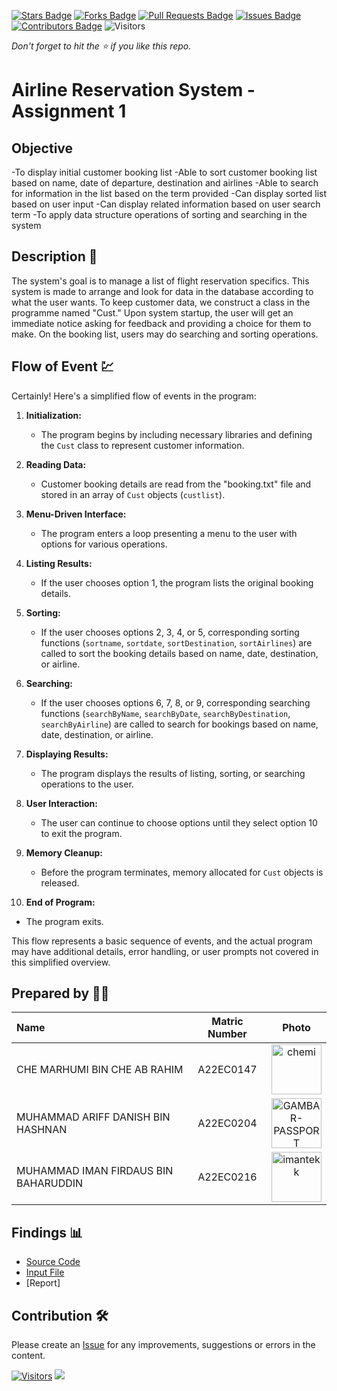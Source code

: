 [![Stars Badge](https://img.shields.io/github/stars/jjn7702/SECJ2013-DSA)](https://github.com/jjn7702/SECJ2013-DSA/Submission/Sample/stargazers)
[![Forks Badge](https://img.shields.io/github/forks/jjn7702/SECJ2013-DSA)](https://github.com/jjn7702/SECJ2013-DSA/Submission/Sample/network/members)
[![Pull Requests Badge](https://img.shields.io/github/issues-pr/jjn7702/SECJ2013-DSA)](https://github.com/jjn7702/SECJ2013-DSA/Submission/Sample/pulls)
[![Issues Badge](https://img.shields.io/github/issues/jjn7702/SECJ2013-DSA)](https://github.com/jjn7702/SECJ2013-DSA/Submission/Sample/issues)
[![Contributors Badge](https://img.shields.io/github/contributors/jjn7702/SECJ2013-DSA?color=2b9348)](https://github.com/jjn7702/SECJ2013-DSA/Submission/Sample/graphs/contributors)
![Visitors](https://api.visitorbadge.io/api/visitors?path=https%3A%2F%2Fgithub.com%2Fjjn7702%2FSECJ2013-DSA%2FSubmission%2FSample&labelColor=%23d9e3f0&countColor=%23697689&style=flat)

_Don't forget to hit the :star: if you like this repo._

# Airline Reservation System - Assignment 1
## Objective
-To display initial customer booking list
-Able to sort customer booking list based on name, date of departure, destination and airlines
-Able to search for information in the list based on the term provided
-Can display sorted list based on user input
-Can display related information based on user search term
-To apply data structure operations of sorting and searching in the system


## Description 📝
The system's goal is to manage a list of flight reservation specifics. This system is made to arrange and look for data in the database according to what the user wants. To keep customer data, we construct a class in the programme named "Cust." Upon system startup, the user will get an immediate notice asking for feedback and providing a choice for them to make. On the booking list, users may do searching and sorting operations.


## Flow of Event 💹
Certainly! Here's a simplified flow of events in the program:

1. **Initialization:**
   - The program begins by including necessary libraries and defining the `Cust` class to represent customer information.

2. **Reading Data:**
   - Customer booking details are read from the "booking.txt" file and stored in an array of `Cust` objects (`custlist`).

3. **Menu-Driven Interface:**
   - The program enters a loop presenting a menu to the user with options for various operations.

4. **Listing Results:**
   - If the user chooses option 1, the program lists the original booking details.

5. **Sorting:**
   - If the user chooses options 2, 3, 4, or 5, corresponding sorting functions (`sortname`, `sortdate`, `sortDestination`, `sortAirlines`) are called to sort the booking details based on name, date, destination, or airline.

6. **Searching:**
   - If the user chooses options 6, 7, 8, or 9, corresponding searching functions (`searchByName`, `searchByDate`, `searchByDestination`, `searchByAirline`) are called to search for bookings based on name, date, destination, or airline.

7. **Displaying Results:**
   - The program displays the results of listing, sorting, or searching operations to the user.

8. **User Interaction:**
   - The user can continue to choose options until they select option 10 to exit the program.

9. **Memory Cleanup:**
   - Before the program terminates, memory allocated for `Cust` objects is released.

10. **End of Program:**
   - The program exits.

This flow represents a basic sequence of events, and the actual program may have additional details, error handling, or user prompts not covered in this simplified overview.



## Prepared by 🧑‍💻

| Name             | Matric Number | Photo                                                         |
| :---------------- | :-------------: | :------------------------------------------------------------: |
| CHE MARHUMI BIN CHE AB RAHIM   | A22EC0147|<a href="https://imgbb.com/"><img src="https://i.ibb.co/hg1vSKm/chemi.jpg" alt="chemi" border="0" width="80" height="80"></a>      |
| MUHAMMAD ARIFF DANISH BIN HASHNAN       | A22EC0204      | <a href="https://ibb.co/CJ4Z8yv"><img src="https://i.ibb.co/gvQp98w/GAMBAR-PASSPORT.jpg" alt="GAMBAR-PASSPORT" width="80" height="80" border="0"></a>  |
| MUHAMMAD IMAN FIRDAUS BIN BAHARUDDIN       | A22EC0216       |<a href="https://imgbb.com/"><img src="https://i.ibb.co/yYcSd4R/imantekk.jpg" alt="imantekk" border="0" width="80" height="80"></a>       |


## Findings 📊

- [Source Code](./Source-code/Assg1.cpp)
- [Input File](./Source-code/booking.txt)
- [Report]

## Contribution 🛠️
Please create an [Issue](https://github.com/jjn7702/SECJ2013-DSA/Submission/Sample/issues) for any improvements, suggestions or errors in the content.

[![Visitors](https://api.visitorbadge.io/api/visitors?path=https%3A%2F%2Fgithub.com%2Fjjn7702&labelColor=%23697689&countColor=%23555555&style=plastic)](https://visitorbadge.io/status?path=https%3A%2F%2Fgithub.com%2Fjjn7702)
![](https://hit.yhype.me/github/profile?user_id=81284918)


